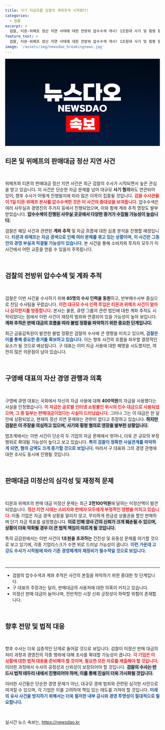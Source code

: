 ```yaml
---
title: 사기 자금흐름 검찰의 계좌추적 시작됐다!
categories:
  - 법률
excerpt: >
  검찰, 티몬·위메프 정산 지연 사태에 대한 전방위 압수수색 개시! 1조원대 사기 및 횡령 혐의가 제기된 가운데, 자금 흐름 압박 속 긴박한 수사 상황이 펼쳐진다. 이 대표자가 자택에서 사라져 증거 인멸 우려도 고조. 클릭해 자세히 알아보세요!
feature_text: >
  검찰, 티몬·위메프 정산 지연 사태에 대한 전방위 압수수색 개시! 1조원대 사기 및 횡령 혐의가 제기된 가운데, 자금 흐름 압박 속 긴박한 수사 상황이 펼쳐진다. 이 대표자가 자택에서 사라져 증거 인멸 우려도 고조. 클릭해 자세히 알아보세요!
image: '/assets/img/newsdao_breakingnews.jpg'
---
```


<p><img src="/assets/img/newsdao_breakingnews.jpg" alt="ontimetimes 속보" /></p>

<h2 data-ke-size="size26">티몬 및 위메프의 판매대금 정산 지연 사건</h2>

<p data-ke-size="size16">&nbsp;</p>

<p>위메프와 티몬의 판매대금 정산 지연 사건은 최근 검찰의 수사가 시작되면서 높은 관심을 받고 있습니다. 이 사건은 단순한 자금 문제를 넘어 대규모 <strong>사기 혐의</strong>와도 연관되어 있어, 향후 수사가 어떻게 진행될지에 따라 많은 이목이 집중될 것입니다. <b><span style="color: #ee2323;">검찰 수사관들이 1일 티몬·위메프 본사를 압수수색한 것은 이 사건의 중대성을 보여줍니다.</span></b> 압수수색은 여러 사무실과 경영진의 주거지 등에서 진행되었으며, 이와 함께 계좌 추적 영장도 발부받았습니다. <b><span style="background-color: #21538527;">압수수색이 진행된 사무실 곳곳에서 다양한 증거가 수집될 가능성이 높습니다.</span></b></p>

<p>검찰은 해당 사건과 관련된 <strong>계좌 추적</strong> 및 자금 흐름에 대한 심층 분석을 진행할 예정입니다. <b><span style="color: #1a5490;">티몬과 위메프는 자금 경색으로 인해 여러 문제를 겪고 있는 상황이며, 이 사건은 그동안의 경영 부실과 직결될 가능성이 있습니다.</span></b> 본 사건을 통해 소비자와 투자자 모두가 이 사건에서 어떤 교훈을 얻을 수 있을지 주목됩니다.</p>

<p data-ke-size="size16">&nbsp;</p>

<h2 data-ke-size="size26">검찰의 전방위 압수수색 및 계좌 추적</h2>

<p data-ke-size="size16">&nbsp;</p>

<p>검찰은 이번 사건을 수사하기 위해 <strong>85명의 수사 인력을 동원</strong>하고, 반부패수사부 중심으로 전담 수사팀을 꾸렸습니다. <b><span style="color: #ee2323;">이런 대규모 수사 인력 투입은 티몬과 위메프 사건이 얼마나 심각한지를 방증합니다.</span></b> 본사는 물론, 큐텐 그룹의 관련 법인에 대한 계좌 추적도 시작되었다는 점에서 이번 사건이 재정적 범죄와 연결되어 있을 가능성이 높아 보입니다. <b><span style="background-color: #21538527;">계좌 추적은 판매 대금의 흐름을 따라 불법 정황을 파악하기 위한 중요한 단계입니다.</span></b></p>

<p>최근 금융감독원이 발견한 불법 정황은 검찰의 수사에 큰 영향을 미치고 있으며, <b><span style="color: #1a5490;">검찰은 이를 통해 중요한 증거를 확보하고 있습니다.</span></b> 이는 향후 사건의 흐름을 좌우할 결정적인 요소가 될 것으로 예상됩니다. 구 대표는 이미 자금 사용에 대한 해명을 시도했지만, 여전히 많은 의문점이 남아 있습니다.</p>

<p data-ke-size="size16">&nbsp;</p>

<h2 data-ke-size="size26">구영배 대표의 자산 경영 관행과 의혹</h2>

<p data-ke-size="size16">&nbsp;</p>

<p>구영배 큐텐 대표는 국회에서 자신의 자금 사용에 대해 <strong>400억원</strong>의 자금을 사용했다는 사실을 인정했습니다. <b><span style="color: #ee2323;">이 자금은 글로벌 인터넷 쇼핑몰인 위시의 인수 대금으로 사용되었으며, 그 중 일부는 판매대금이었다는 사실이 드러났습니다.</span></b> 그러나 그는 이 대금은 한 달 안에 상환되었고, 현재의 정산 지연 문제와는 관련이 없다고 주장하고 있습니다. <b><span style="background-color: #21538527;">하지만 검찰은 이 주장을 의심하고 있으며, 사기와 횡령 혐의로 영장을 발부한 상황입니다.</span></b></p>

<p>법조계에서는 이번 사건이 단순히 두 기업의 자금 문제에서 벗어나, 더욱 큰 규모의 부정행위로 확대될 가능성이 높다고 보고 있습니다. <b><span style="color: #1a5490;">특히 검찰이 정확한 사실관계를 파악하게 되면, 혐의 금액도 크게 증가할 것으로 보입니다.</span></b> 따라서 구 대표와 그의 경영 관행에 대한 조사도 동시에 진행될 것입니다.</p>

<p data-ke-size="size16">&nbsp;</p>

<h2 data-ke-size="size26">판매대금 미정산의 심각성 및 재정적 문제</h2>

<p data-ke-size="size16">&nbsp;</p>

<p>티몬과 위메프의 판매 대금 미정산 문제는 최근 <strong>2천100억원</strong>에 달하는 미정산액이 발견되었습니다. <b><span style="color: #ee2323;">정산 지연 사태는 소비자와 판매자 모두에게 부정적인 영향을 미치고 있습니다.</span></b> 이들 기업은 자금 경색 상황을 알리지 않고, 무리하게 현금성 상품권을 할인 판매하며 단기 자금 목표를 설정했습니다. <b><span style="background-color: #21538527;">이로 인해 양사 간의 신뢰가 크게 훼손될 수 있으며, 상황이 더욱 악화될 경우 더 큰 법적 책임이 따르게 될 것입니다.</span></b></p>

<p>특히 금감원에서는 이번 사건이 <strong>1조원을 초과하는</strong> 건전성 및 유동성 문제를 야기할 것으로 보고 있기에, 각종 기업리스크가 수면 위로 드러날 가능성이 큽니다. <b><span style="color: #1a5490;">이런 가운데 고강도 수사가 시작됨에 따라 기존 경영체계의 재정비가 필수적일 것으로 보입니다.</span></b></p>

<p data-ke-size="size16">&nbsp;</p>

<hr>

<ul>
<li>검찰의 압수수색과 계좌 추적은 사건의 본질을 파악하기 위한 중대한 첫 단계입니다.</li>
<li>구 대표의 주장과는 달리, 판매대금의 사용처에 대한 의혹이 커지고 있습니다.</li>
<li>미정산 판매 대금이 늘어나며, 전반적인 시장 신뢰 긍정성이 하락할 위험이 존재합니다.</li>
</ul>

<p data-ke-size="size16">&nbsp;</p>

<h2 data-ke-size="size26">향후 전망 및 법적 대응</h2>

<p data-ke-size="size16">&nbsp;</p>

<p>향후 수사는 더욱 심층적인 단계로 들어갈 것으로 보입니다. 검찰이 미정산 판매 대금의 처리 과정과 경영진의 각종 행위에 대해 조사를 확대할 가능성이 큽니다. <b><span style="color: #ee2323;">각 기업은 이 상황에 대한 법적 대응을 준비해야 할 것이며, 필요한 모든 자료를 제출해야 할 것입니다.</span></b> 이러한 과정에서 수사의 공정성과 신뢰성이 보장되어야 할 것입니다. <b><span style="background-color: #21538527;">검찰의 수사는 반드시 법적 테두리 내에서 진행되어야 하며, 이를 통해 진실이 더욱 가시화될 것입니다.</span></b></p>

<p>이러한 사건들은 단순한 경영 문제가 아닌, 대규모 경제 범죄와 관련된 심각한 사안으로 여겨질 수 있으며, 각 기업은 이를 고려하여 책임 있는 태도를 가져야 할 것입니다. <b><span style="color: #1a5490;">미래의 유사 사건을 방지하기 위해서는 더욱 철저한 내부 감시와 경영 투명성이 절대적으로 필요합니다.</span></b></p>

<p data-ke-size="size16">&nbsp;</p>
실시간 뉴스 속보는, <a href="https://newsdao.kr" rel="dofollow">https://newsdao.kr</a>


